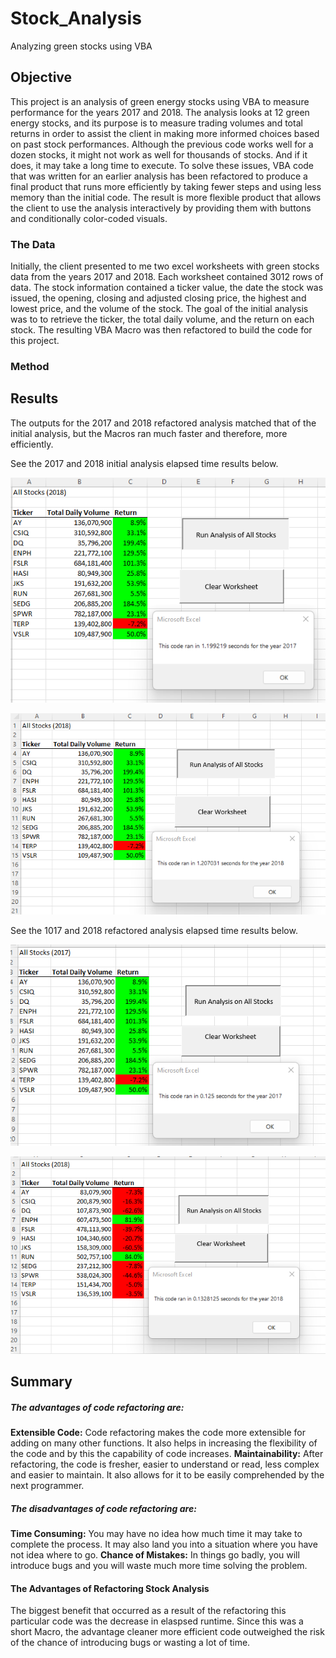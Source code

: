 # Stock_Analysis
Analyzing green stocks using VBA

## Objective

This project is an analysis of green energy stocks using VBA to measure performance for the years 2017 and 2018. The analysis looks at 12 green energy stocks, and its purpose is to measure trading volumes and total returns in order to assist the client in making more informed choices based on past stock performances. Although the previous code works well for a dozen stocks, it might not work as well for thousands of stocks. And if it does, it may take a long time to execute. To solve these issues, VBA code that was written for an earlier analysis has been refactored to produce a final product that runs more efficiently by taking fewer steps and using less memory than the initial code. The result is more flexible product that allows the client to use the analysis interactively by providing them with buttons and conditionally color-coded visuals.
 

### The Data

Initially, the client presented to me two excel worksheets with green stocks data from the years 2017 and 2018. Each worksheet contained 3012 rows of data. The stock information contained a ticker value, the date the stock was issued, the opening, closing and adjusted closing price, the highest and lowest price, and the volume of the stock. The goal of the initial analysis was to to retrieve the ticker, the total daily volume, and the return on each stock. The resulting VBA Macro was then refactored to build the code for this project.

### Method




## Results

The outputs for the 2017 and 2018 refactored analysis matched that of the initial analysis, but the Macros ran much faster and therefore, more efficiently. 

See the 2017 and 2018 initial analysis elapsed time results below.

![Elapsed_Time 2017_Original](https://github.com/rloufoster/Stock_Analysis/blob/main/Resources/Elapsed_Time_2017Original.png?raw=true)



![Elapsed_Time 2018 Original](https://github.com/rloufoster/Stock_Analysis/blob/main/Resources/Elapsed_Time_2018Original.png?raw=true)



See the 1017 and 2018 refactored analysis elapsed time results below.

![Elapsed Time 2017 Refactored](https://github.com/rloufoster/Stock_Analysis/blob/main/Resources/ELapsed_Time_2017Refactored.png?raw=true)


![Elapsed Time 2018 Refactored](https://github.com/rloufoster/Stock_Analysis/blob/main/Resources/Elapsed_Time_2018Refactored.png?raw=true)



## Summary

##### The advantages of code refactoring are:

**Extensible Code:** Code refactoring makes the code more extensible for adding on many other functions.  It also helps in increasing the flexibility of the code and by this the capability of code increases.
**Maintainability:** After refactoring, the code is fresher, easier to understand or read, less complex and easier to maintain.  It also allows for it to be easily comprehended by the next programmer.

##### The disadvantages of code refactoring are:

**Time Consuming:** You may have no idea how much time it may take to complete the process. It may also land you into a situation where you have not idea where to go.
**Chance of Mistakes:** In things go badly, you will introduce bugs and you will waste much more time solving the problem.

#### The Advantages of Refactoring Stock Analysis 

The biggest benefit that occurred as a result of the refactoring this particular code was the decrease in elaspsed runtime.  Since this was a short Macro, the advantage cleaner more efficient code outweighed the risk of the chance of introducing bugs or wasting a lot of time.

